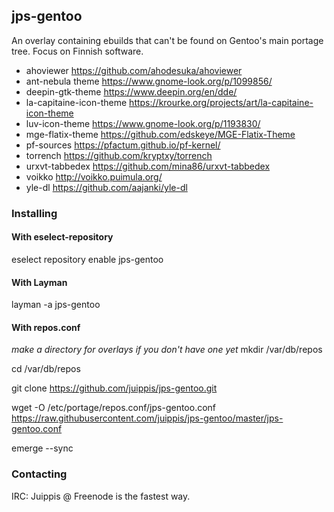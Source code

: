 ## jps-gentoo

An overlay containing ebuilds that can't be found on Gentoo's main portage tree. Focus on Finnish software. 

 - ahoviewer https://github.com/ahodesuka/ahoviewer
 - ant-nebula theme https://www.gnome-look.org/p/1099856/
 - deepin-gtk-theme https://www.deepin.org/en/dde/
 - la-capitaine-icon-theme https://krourke.org/projects/art/la-capitaine-icon-theme
 - luv-icon-theme https://www.gnome-look.org/p/1193830/
 - mge-flatix-theme https://github.com/edskeye/MGE-Flatix-Theme
 - pf-sources https://pfactum.github.io/pf-kernel/
 - torrench https://github.com/kryptxy/torrench
 - urxvt-tabbedex https://github.com/mina86/urxvt-tabbedex
 - voikko http://voikko.puimula.org/
 - yle-dl https://github.com/aajanki/yle-dl

### Installing
#### With eselect-repository
eselect repository enable jps-gentoo


#### With Layman
layman -a jps-gentoo


#### With repos.conf
*make a directory for overlays if you don't have one yet* mkdir /var/db/repos

cd /var/db/repos

git clone https://github.com/juippis/jps-gentoo.git

wget -O /etc/portage/repos.conf/jps-gentoo.conf https://raw.githubusercontent.com/juippis/jps-gentoo/master/jps-gentoo.conf

emerge --sync


### Contacting
IRC: Juippis @ Freenode is the fastest way. 

